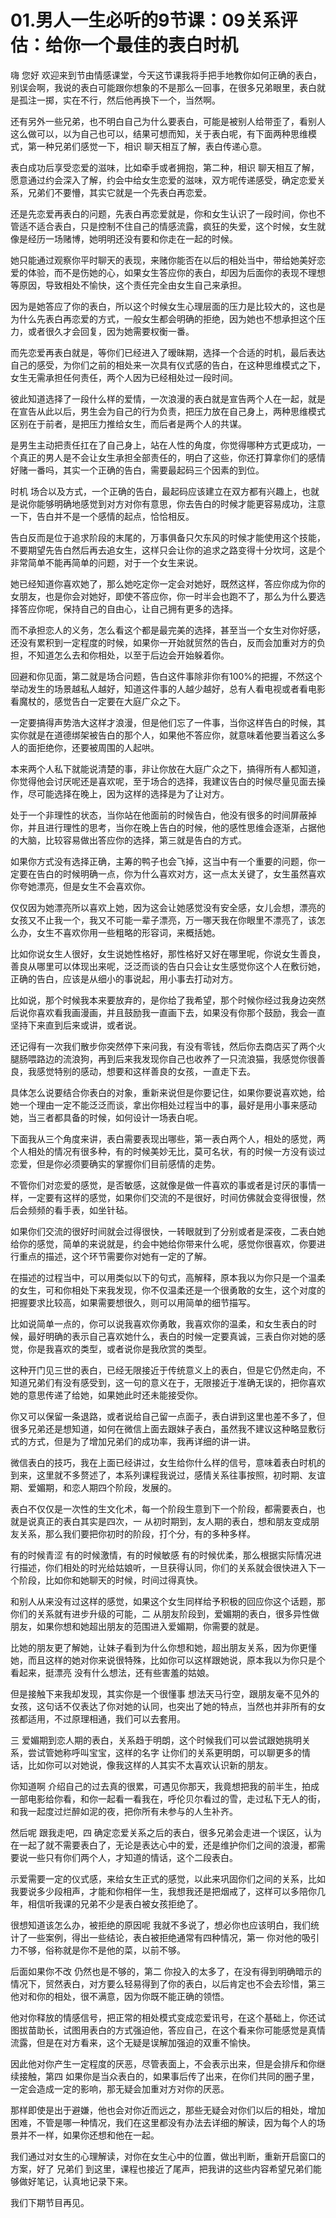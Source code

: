 # 01.男人一生必听的9节课：09关系评估：给你一个最佳的表白时机

嗨 您好 欢迎来到节由情感课堂，今天这节课我将手把手地教你如何正确的表白，别误会啊，我说的表白可能跟你想象的不是那么一回事，在很多兄弟眼里，表白就是孤注一掷，实在不行，然后他再换下一个，当然啊。

还有另外一些兄弟，也不明白自己为什么要表白，可能是被别人给带歪了，看别人这么做可以，以为自己也可以，结果可想而知，关于表白呢，有下面两种思维模式，第一种兄弟们感觉一下，相识 聊天相互了解，表白传递心意。

表白成功后享受恋爱的滋味，比如牵手或者拥抱，第二种，相识 聊天相互了解，愿意通过约会深入了解，约会中给女生恋爱的滋味，双方呢传递感受，确定恋爱关系，兄弟们不要懵，其实它就是一个先表白再恋爱。

还是先恋爱再表白的问题，先表白再恋爱就是，你和女生认识了一段时间，你也不管适不适合表白，只是控制不住自己的情感流露，疯狂的失爱，这个时候，女生就像是经历一场赌博，她明明还没有要和你走在一起的时候。

她只能通过观察你平时聊天的表现，来赌你能否在以后的相处当中，带给她美好恋爱的体验，而不是伤她的心，如果女生答应你的表白，却因为后面你的表现不理想等原因，导致相处不愉快，这个责任完全由女生自己来承担。

因为是她答应了你的表白，所以这个时候女生心理层面的压力是比较大的，这也是为什么先表白再恋爱的方式，一般女生都会明确的拒绝，因为她也不想承担这个压力，或者很久才会回复，因为她需要权衡一番。

而先恋爱再表白就是，等你们已经进入了暧昧期，选择一个合适的时机，最后表达自己的感受，为你们之前的相处来一次具有仪式感的告白，在这种思维模式之下，女生无需承担任何责任，两个人因为已经相处过一段时间。

彼此知道选择了一段什么样的爱情，一次浪漫的表白就是宣告两个人在一起，就是在宣告从此以后，男生会为自己的行为负责，把压力放在自己身上，两种思维模式区别在于前者，是把压力推给女生，而后者是两个人的共谋。

是男生主动把责任扛在了自己身上，站在人性的角度，你觉得哪种方式更成功，一个真正的男人是不会让女生承担全部责任的，明白了这些，你还打算拿你们的感情好赌一番吗，其实一个正确的告白，需要最起码三个因素的到位。

时机 场合以及方式，一个正确的告白，最起码应该建立在双方都有兴趣上，也就是说你能够明确地感觉到对方对你有意思，你去告白的时候才能更容易成功，注意一下，告白并不是一个感情的起点，恰恰相反。

告白反而是位于追求阶段的末尾的，万事俱备只欠东风的时候才能使用这个技能，不要期望先告白然后再去追女生，这样只会让你的追求之路变得十分坎坷，这是个非常简单不能再简单的问题，对于一个女生来说。

她已经知道你喜欢她了，那么她吃定你一定会对她好，既然这样，答应你成为你的女朋友，也是你会对她好，即使不答应你，你一时半会也跑不了，那么为什么要选择答应你呢，保持自己的自由心，让自己拥有更多的选择。

而不承担恋人的义务，怎么看这个都是最完美的选择，甚至当一个女生对你好感，还没有累积到一定程度的时候，如果你一开始就贸然的告白，反而会加重对方的负担，不知道怎么去和你相处，以至于后边会开始躲着你。

回避和你见面，第二就是场合问题，告白这件事除非你有100%的把握，不然这个举动发生的场景越私人越好，知道这件事的人越少越好，总有人看电视或者看电影看魔杖的，感觉告白一定要在大庭广众之下。

一定要搞得声势浩大这样才浪漫，但是他们忘了一件事，当你这样告白的时候，其实你就是在道德绑架被告白的那个人，如果他不答应你，就意味着他要当着这么多人的面拒绝你，还要被周围的人起哄。

本来两个人私下就能说清楚的事，非让你放在大庭广众之下，搞得所有人都知道，你觉得他会讨厌呢还是喜欢呢，至于场合的选择，我建议告白的时候尽量见面去操作，尽可能选择在晚上，因为这样的选择是为了让对方。

处于一个非理性的状态，当你站在他面前的时候告白，他没有很多的时间屏蔽掉你，并且进行理性的思考，当你在晚上告白的时候，他的感性思维会逐渐，占据他的大脑，比较容易做出答应你的选择，第三就是告白的方式。

如果你方式没有选择正确，主筹的鸭子也会飞掉，这当中有一个重要的问题，你一定要在告白的时候明确一点，你为什么喜欢对方，这一点太关键了，女生虽然喜欢你夸她漂亮，但是女生不会喜欢你。

仅仅因为她漂亮所以喜欢上她，因为这会让她感觉没有安全感，女儿会想，漂亮的女孩又不止我一个，我又不可能一辈子漂亮，万一哪天我在你眼里不漂亮了，该怎么办，女生不喜欢你用一些粗略的形容词，来概括她。

比如你说女生人很好，女生说她性格好，那性格好又好在哪里呢，你说女生善良，善良从哪里可以体现出来呢，泛泛而谈的告白只会让女生感觉你这个人在敷衍她，正确的告白，应该是从细小的事说起，用小事去打动对方。

比如说，那个时候我本来要放弃的，是你给了我希望，那个时候你经过我身边突然后说你喜欢看我画漫画，并且鼓励我一直画下去，如果没有你那个鼓励，我会一直坚持下来直到后来或讲，或者说。

还记得有一次我们散步你突然停下来问我，有没有零钱，然后你去商店买了两个火腿肠喂路边的流浪狗，再到后来我发现你自己也收养了一只流浪猫，我感觉你很善良，我感觉特别的感动，想要和这样善良的女孩，一直走下去。

具体怎么说要结合你表白的对象，重新来说但是你要记住，如果你要说喜欢她，给她一个理由一定不能泛泛而谈，拿出你相处过程当中的事，最好是用小事来感动她，当三者都具备的时候，如何设计一场表白呢。

下面我从三个角度来讲，表白需要表现出哪些，第一表白两个人，相处的感觉，两个人相处的情况有很多种，有的时候美妙无比，莫可名状，有的时候一方没有谈过恋爱，但是你必须要确实的掌握你们目前感情的走势。

不管你们对恋爱的感觉，是否敏感，这就像是做一件喜欢的事或者是讨厌的事情一样，一定要有这样的感觉，如果你们交流的不是很好，时间仿佛就会变得很慢，然后会频频的看手表，如坐针毡。

如果你们交流的很好时间就会过得很快，一转眼就到了分别或者是深夜，二表白她给你的感觉，简单的来说就是，约会中她给你带来什么呢，感觉你很喜欢，你要进行重点的描述，这个环节需要你对她有一定的了解。

在描述的过程当中，可以用类似以下的句式，高解释，原本我以为你只是一个温柔的女生，可和你相处下来我发现，你不仅温柔还是一个很勇敢的女生，这个对度的把握要求比较高，如果需要想很久，则可以用简单的细节描写。

比如说简单一点的，你可以说我喜欢你勇敢，我喜欢你的温柔，和女生表白的时候，最好明确的表示自己喜欢她什么，表白的时候一定要真诚，三表白你对她的感觉，你是我喜欢的类型，或者说你是我欣赏的类型。

这种开门见三世的表白，已经无限接近于传统意义上的表白，但是它仍然走向，不知道兄弟们有没有感受到，这一句的意义在于，无限接近于准确无误的，把你喜欢她的意思传递了给她，如果她此时还未能接受你。

你又可以保留一条退路，或者说给自己留一点面子，表白讲到这里也差不多了，但很多兄弟还是想知道，如何在微信上面去跟妹子表白，虽然我不建议这种略显敷衍式的方式，但是为了增加兄弟们的成功率，我再详细的讲一讲。

微信表白的技巧，我在上面已经讲过，女生给你什么样的信号，意味着表白时机的到来，这里就不多赘述了，本系列课程我说过，感情关系往事按照，初时期、友谊期、爱媚期，和恋人期四个阶段，发展的。

表白不仅仅是一次性的生文化术，每一个阶段生意到下一个阶段，都需要表白，也就是说真正的表白其实是四次，一 从初时期到，友人期的表白，想和朋友变成朋友关系，那么我们要把你初时的阶段，打个分，有的多种多样。

有的时候青涩 有的时候激情，有的时候敏感 有的时候优柔，那么根据实际情况进行描述，你们相处的时光给姑娘听，一旦获得认同，你们的关系就会很快进入下一个阶段，比如你和她聊天的时候，时间过得真快。

和别人从来没有过这样的感觉，如果这个女生同样给予积极的回应你这个话题，那你们的关系就有进步升级的可能，二 从朋友阶段到，爱媚期的表白，很多异性做朋友，如果你想和她超出朋友的范围进入爱媚期，你需要的就是。

比她的朋友更了解她，让妹子看到为什么你想和她，超出朋友关系，因为你更懂她，而且这样的她对你来说很特殊，比如你可以这样跟她说，原本我以为你只是个看起来，挺漂亮 没有什么想法，还有些害羞的姑娘。

但是接触下来我却发现，其实你是一个很懂事 想法天马行空，跟朋友毫不见外的女孩，这句话不仅表达了你对她的认同，也突出了她的特点，当然也并非所有的女孩都适用，不过原理相通，我们可以去套用。

三 爱媚期到恋人期的表白，关系趋于明朗，这个时候我们可以尝试跟她挑明关系，尝试管她称呼叫宝宝，这样的名字 让你们的关系更明朗，可以聊更多的情话，比如你可以对她说，像我这样的人其实不太喜欢认识新的朋友。

你知道啊 介绍自己的过去真的很累，可遇见你那天，我竟想把我的前半生，拍成一部电影给你看，和你一起看一看我在，呼伦贝尔看过的雪，走过私下无人的街，和我一起度过烂醉如泥的夜，把你所有未参与的人生补齐。

然后呢 跟我走吧，四 确定恋爱关系之后的表白，很多兄弟会走进一个误区，认为在一起了就不需要表白了，无论是表达心中的爱，还是维护你们之间的浪漫，都需要说一些只有你们两个人，才知道的情话，这个二段表白。

示爱需要一定的仪式感，来给女生正式的感觉，以此来巩固你们之间的关系，比如 我要说多少段相声，才能和你相伴一生，我想我还是把烟戒了，这样可以多陪你几年，相信听我课的兄弟不少是表白被女孩拒绝了。

很想知道该怎么办，被拒绝的原因呢 我就不多说了，想必你也应该明白，我们统计了一些案例，得出一些结论，表白被拒绝通常有四种情况，第一 你对他的吸引力不够，俗称就是你不是他的菜，以前不够。

后面如果你不改 仍然也是不够的，第二 你投入的太多了，在没有得到明确暗示的情况下，贸然表白，对方要么轻易得到了你的表白，以后肯定也不会去珍惜，第三 他对和你的相处，很不满意，因为你既不能正确的领悟。

他对你释放的情感信号，把正常的相处模式变成恋爱讯号，在这个基础上，你还试图拔苗助长，试图用表白的方式强迫他，答应自己，在这个看来你可能感觉是真情流露，但是在对方看来，这个无疑是误解加强迫的双重不愉快。

因此他对你产生一定程度的厌恶，尽管表面上，不会表示出来，但是会排斥和你继续接触，第四 如果你是当众表白的，如果事后传了出来，在你们共同的圈子里，一定会造成一定的影响，那无疑会加重对方对你的厌恶。

那样即使是出于避嫌，他也会对你近而远之，那些无疑会对你们以后的相处，增加困难，不管是哪一种情况，我们在这里都没有办法去详细的解读，因为每个人的场景并不一样，如果你还想和他在一起。

我们通过对女生的心理解读，对你在女生心中的位置，做出判断，重新开启窗口的方案，好了 兄弟们 到这里，课程也接近了尾声，把我讲的这些内容希望兄弟们能够做好笔记，认真地记录下来。

我们下期节目再见。
